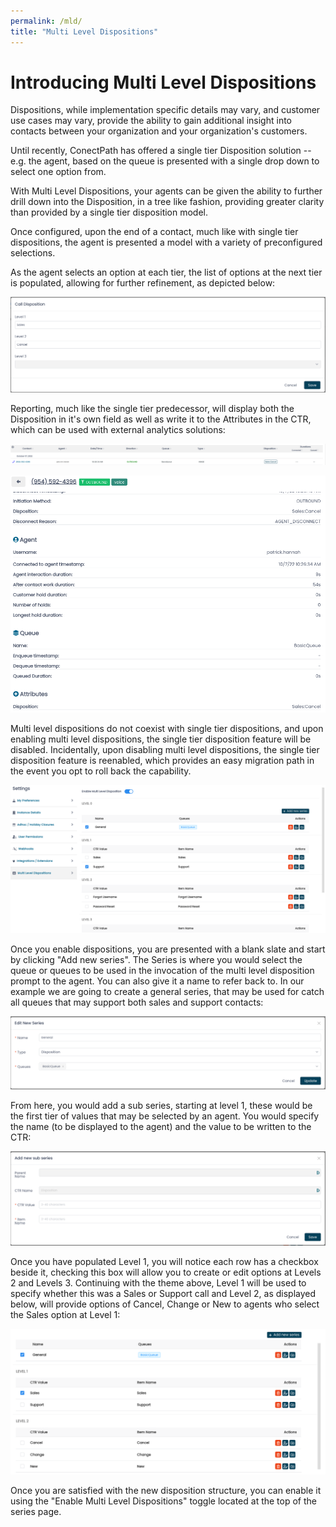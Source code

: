 ```yaml
---
permalink: /mld/
title: "Multi Level Dispositions"
---
```


# Introducing Multi Level Dispositions

Dispositions, while implementation specific details may vary, and
customer use cases may vary, provide the ability to gain additional
insight into contacts between your organization and your organization's
customers.

Until recently, ConectPath has offered a single tier Disposition solution --
e.g. the agent, based on the queue is presented with a single drop down
to select one option from.

With Multi Level Dispositions, your agents can be given the ability to
further drill down into the Disposition, in a tree like fashion,
providing greater clarity than provided by a single tier disposition
model.

Once configured, upon the end of a contact, much like with single tier
dispositions, the agent is presented a model with a variety of
preconfigured selections.

As the agent selects an option at each tier, the list of options at the
next tier is populated, allowing for further refinement, as depicted
below:

![](./mld/media/image1.png)

Reporting, much like the single tier predecessor, will display both the
Disposition in it's own field as well as write it to the Attributes in
the CTR, which can be used with external analytics solutions:

![](./mld/media/image2.png)

![](./mld/media/image3.png)

Multi level dispositions do not coexist with single tier dispositions,
and upon enabling multi level dispositions, the single tier disposition
feature will be disabled. Incidentally, upon disabling multi level
dispositions, the single tier disposition feature is reenabled, which
provides an easy migration path in the event you opt to roll back the
capability.

![](./mld/media/image4.png)

Once you enable dispositions, you are presented with a blank slate and
start by clicking "Add new series". The Series is where you would select
the queue or queues to be used in the invocation of the multi level
disposition prompt to the agent. You can also give it a name to refer
back to. In our example we are going to create a general series, that
may be used for catch all queues that may support both sales and support
contacts:

![](./mld/media/image5.png)

From here, you would add a sub series, starting at level 1, these would
be the first tier of values that may be selected by an agent. You would
specify the name (to be displayed to the agent) and the value to be
written to the CTR:

![](./mld/media/image6.png)

Once you have populated Level 1, you will notice each row has a checkbox
beside it, checking this box will allow you to create or edit options at
Levels 2 and Levels 3. Continuing with the theme above, Level 1 will be
used to specify whether this was a Sales or Support call and Level 2, as
displayed below, will provide options of Cancel, Change or New to agents
who select the Sales option at Level 1:

![](./mld/media/image7.png)

Once you are satisfied with the new disposition structure, you can
enable it using the "Enable Multi Level Dispositions" toggle located at
the top of the series page.
